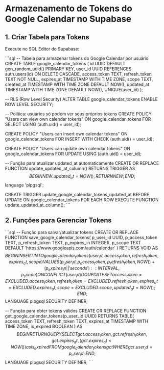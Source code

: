 # Armazenamento de Tokens do Google Calendar no Supabase

## 1. Criar Tabela para Tokens

Execute no SQL Editor do Supabase:

\`\`\`sql
-- Tabela para armazenar tokens do Google Calendar por usuário
CREATE TABLE google_calendar_tokens (
    id UUID DEFAULT gen_random_uuid() PRIMARY KEY,
    user_id UUID REFERENCES auth.users(id) ON DELETE CASCADE,
    access_token TEXT,
    refresh_token TEXT NOT NULL,
    expires_at TIMESTAMP WITH TIME ZONE,
    scope TEXT,
    created_at TIMESTAMP WITH TIME ZONE DEFAULT NOW(),
    updated_at TIMESTAMP WITH TIME ZONE DEFAULT NOW(),
    UNIQUE(user_id)
);

-- RLS (Row Level Security)
ALTER TABLE google_calendar_tokens ENABLE ROW LEVEL SECURITY;

-- Política: usuários só podem ver seus próprios tokens
CREATE POLICY "Users can view own calendar tokens" ON google_calendar_tokens
    FOR SELECT USING (auth.uid() = user_id);

CREATE POLICY "Users can insert own calendar tokens" ON google_calendar_tokens
    FOR INSERT WITH CHECK (auth.uid() = user_id);

CREATE POLICY "Users can update own calendar tokens" ON google_calendar_tokens
    FOR UPDATE USING (auth.uid() = user_id);

-- Função para atualizar updated_at automaticamente
CREATE OR REPLACE FUNCTION update_updated_at_column()
RETURNS TRIGGER AS $$
BEGIN
    NEW.updated_at = NOW();
    RETURN NEW;
END;
$$ language 'plpgsql';

CREATE TRIGGER update_google_calendar_tokens_updated_at
    BEFORE UPDATE ON google_calendar_tokens
    FOR EACH ROW
    EXECUTE FUNCTION update_updated_at_column();
\`\`\`

## 2. Funções para Gerenciar Tokens

\`\`\`sql
-- Função para salvar/atualizar tokens
CREATE OR REPLACE FUNCTION save_google_calendar_tokens(
    p_user_id UUID,
    p_access_token TEXT,
    p_refresh_token TEXT,
    p_expires_in INTEGER,
    p_scope TEXT DEFAULT 'https://www.googleapis.com/auth/calendar'
)
RETURNS VOID AS $$
BEGIN
    INSERT INTO google_calendar_tokens (
        user_id,
        access_token,
        refresh_token,
        expires_at,
        scope
    ) VALUES (
        p_user_id,
        p_access_token,
        p_refresh_token,
        NOW() + (p_expires_in || ' seconds')::INTERVAL,
        p_scope
    )
    ON CONFLICT (user_id)
    DO UPDATE SET
        access_token = EXCLUDED.access_token,
        refresh_token = EXCLUDED.refresh_token,
        expires_at = EXCLUDED.expires_at,
        scope = EXCLUDED.scope,
        updated_at = NOW();
END;
$$ LANGUAGE plpgsql SECURITY DEFINER;

-- Função para obter tokens válidos
CREATE OR REPLACE FUNCTION get_google_calendar_tokens(p_user_id UUID)
RETURNS TABLE(
    access_token TEXT,
    refresh_token TEXT,
    expires_at TIMESTAMP WITH TIME ZONE,
    is_expired BOOLEAN
) AS $$
BEGIN
    RETURN QUERY
    SELECT 
        gct.access_token,
        gct.refresh_token,
        gct.expires_at,
        (gct.expires_at < NOW()) as is_expired
    FROM google_calendar_tokens gct
    WHERE gct.user_id = p_user_id;
END;
$$ LANGUAGE plpgsql SECURITY DEFINER;
\`\`\`
